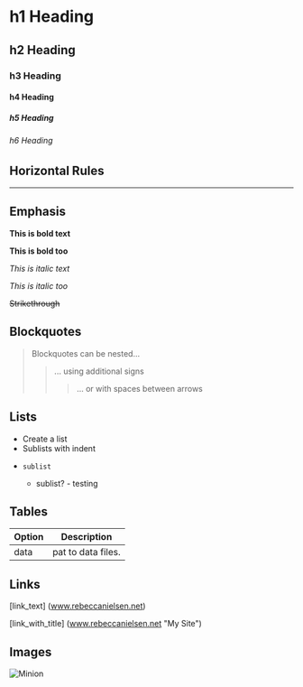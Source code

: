 # h1 Heading
## h2 Heading
### h3 Heading
#### h4 Heading
##### h5 Heading
###### h6 Heading


## Horizontal Rules

---

## Emphasis

**This is bold text**

__This is bold too__

*This is italic text*

_This is italic too_

~~Strikethrough~~

## Blockquotes

> Blockquotes can be nested...
>> ... using additional signs
> > > ... or with spaces between arrows

## Lists

+ Create a list
+ Sublists with indent
+     sublist
     + sublist?
      - testing

## Tables
| Option | Description |
| ------ | ----------- |
| data   | pat to data files.|

## Links

[link_text] (www.rebeccanielsen.net)

[link_with_title] (www.rebeccanielsen.net "My Site")

## Images

![Minion](https://octodex.github.com/images/minion.png)
